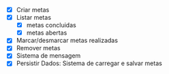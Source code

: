 - [x] Criar metas
- [x] Listar metas
  - [x] metas concluidas
  - [x] metas abertas
- [x] Marcar/desmarcar metas realizadas
- [x] Remover metas
- [x] Sistema de mensagem
- [x] Persistir Dados: Sistema de carregar e salvar metas
